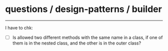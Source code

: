 # questions / design-patterns / builder
---
I have to chk:
- [ ]  Is allowed two different methods with the same name in a class, if one of them is in the nested class, and the other is in the outer class?
